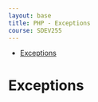 ```yaml
---
layout: base
title: PHP - Exceptions
course: SDEV255
---
```


<div class="toc"></div>

- [Exceptions](#exceptions)

# Exceptions
